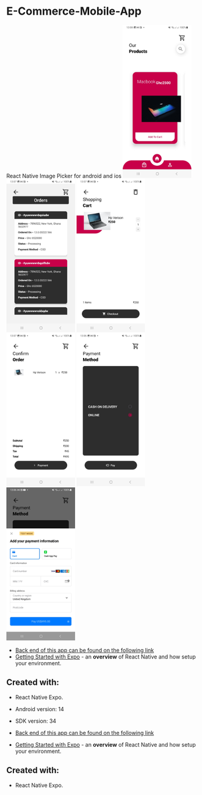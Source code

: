 ﻿# E-Commerce-Mobile-App
React Native Image Picker for android and ios
<img src = "screenshots/Screenshot_20240318_130833_ExpoGo.jpg" height="400">
<img src = "screenshots/Screenshot_20240318_130724_Expo.jpg" height="400">
<img src = "screenshots/Screenshot_20240318_130715_Expo.jpg" height="400">
<img src = "screenshots/Screenshot_20240318_130707_Expo.jpg" height="400">
<img src = "screenshots/Screenshot_20240318_130659_Expo.jpg" height="400">
<img src = "screenshots/Screenshot_20240318_130643_Expo.jpg" height="400">

 - [Back end of this app can be found on the following link](https://github.com/Mawuli87/E-commerce) 
- [Getting Started with Expo](https://reactnative.dev/docs/environment-setup) - an **overview** of React Native and how setup your environment.

## Created with:

- React Native Expo.
- Android version: 14
- SDK version: 34

- [Back end of this app can be found on the following link](https://github.com/Mawuli87/E-commerce)
- [Getting Started with Expo](https://reactnative.dev/docs/environment-setup) - an **overview** of React Native and how setup your environment.

## Created with:

- React Native Expo.
